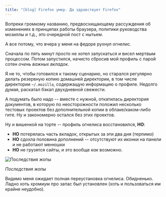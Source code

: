 ```yaml
---
title: "[blog] Firefox умер. Да здравствует Firefox"
---
```


Вопреки громкому названию, предвосхищающему рассуждения об изменениях в принципах работы браузера, политики руководства мозиллы и т.д., это очередной пост с нытьем.

А все потому, что вчера у меня на федоре рухнул огнелис.

Сначала по пять минут просто не хотел запускаться и висел мертвым процессом. 
Потом запустился, начисто сбросив мой профиль с парой сотен _очень важных вкладок_.

Я не то, чтобы готовился к такому сценарию, но старался регулярно делать резервную копию домашней директории, в том числе директории `~/.mozilla`, содержащую информацию о профиле.
Недолго думая, раскатал бэкап двухдневной свежести.

А подумать было надо -- вместе с нужной, откатилась директория документов, в которую по неосторожности положил несколько тестовых проектов без дополнительной копии в облаке/каком-либо гите.
Ну и закономерно остался без этих проектов.

Ну и вишенкой на торте -- профиль огнелиса восстановился, __НО__:

- __НО__ потерялась часть вкладок, открытых за эти два дня (терпимо)
- __НО__ сдохла половина дополнений -- отсутствуют их иконки на панели и не работают менюшки
- __НО__ не грузятся сайты, и это вообще _как_ возможно.

![Последствия жопы](https://i.ibb.co/SKTTSrg/Screenshot-20190903-112827.png)

_Последствия жопы_

Видимо меня ожидает полная переустановка огнелиса.
Обидненько.
Ладно хоть хромиум про запас был установлен (хоть и пользоваться им крайне неудобно).
